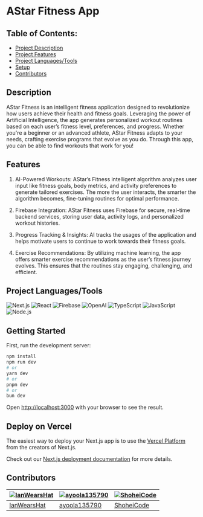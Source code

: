 # AStar Fitness App
## Table of Contents:
- [Project Description](#description)
- [Project Features](#features)
- [Project Languages/Tools](#project-languagestools)
- [Setup](#getting-started)
- [Contributors](#contributors)

## Description
AStar Fitness is an intelligent fitness application designed to revolutionize how users achieve their health and fitness goals. Leveraging the power of Artificial Intelligence, the app generates personalized workout routines based on each user’s fitness level, preferences, and progress. Whether you're a beginner or an advanced athlete, AStar Fitness adapts to your needs, crafting exercise programs that evolve as you do. Through this app, you can be able to find workouts that work for you!

## Features
1. AI-Powered Workouts: AStar’s Fitness intelligent algorithm analyzes user input like fitness goals, body metrics, and activity preferences to generate tailored exercises. The more the user interacts, the smarter the algorithm becomes, fine-tuning routines for optimal performance.

2. Firebase Integration: AStar Fitness uses Firebase for secure, real-time backend services, storing user data, activity logs, and personalized workout histories. 

3. Progress Tracking & Insights: AI tracks the usages of the application and helps motivate users to continue to work towards their fitness goals.

4. Exercise Recommendations: By utilizing machine learning, the app offers smarter exercise recommendations as the user’s fitness journey evolves. This ensures that the routines stay engaging, challenging, and efficient.

## Project Languages/Tools
![Next.js](https://img.shields.io/badge/Next.js-000000?style=for-the-badge&logo=next.js&logoColor=white)
![React](https://img.shields.io/badge/React-20232A?style=for-the-badge&logo=react&logoColor=61DAFB)
![Firebase](https://img.shields.io/badge/Firebase-FFCA28?style=for-the-badge&logo=firebase&logoColor=black)
![OpenAI](https://img.shields.io/badge/OpenAI-412991?style=for-the-badge&logo=openai&logoColor=white)
![TypeScript](https://img.shields.io/badge/TypeScript-007ACC?style=for-the-badge&logo=typescript&logoColor=white)
![JavaScript](https://img.shields.io/badge/JavaScript-F7DF1E?style=for-the-badge&logo=javascript&logoColor=black)
![Node.js](https://img.shields.io/badge/Node.js-43853D?style=for-the-badge&logo=node.js&logoColor=white)

## Getting Started

First, run the development server:

```bash
npm install
npm run dev
# or
yarn dev
# or
pnpm dev
# or
bun dev
```

Open [http://localhost:3000](http://localhost:3000) with your browser to see the result.

## Deploy on Vercel

The easiest way to deploy your Next.js app is to use the [Vercel Platform](https://vercel.com/new?utm_medium=default-template&filter=next.js&utm_source=create-next-app&utm_campaign=create-next-app-readme) from the creators of Next.js.

Check out our [Next.js deployment documentation](https://nextjs.org/docs/deployment) for more details.

## Contributors
[![IanWearsHat](https://github.com/user-attachments/assets/644b3997-385c-4274-8b45-799c8d213e18)](https://github.com/iharsh234)  | [![ayoola135790](https://github.com/user-attachments/assets/f0efd49a-2ca1-4905-a2bc-e7b82d805419)](https://www.quandl.com/) | [![ShoheiCode](https://github.com/user-attachments/assets/9201f055-0e10-4723-93c7-9818a769f111)](https://portfoliowebsite-36391.web.app/)
---|---|---
[IanWearsHat](https://github.com/IanWearsHat) | [ayoola135790](https://github.com/ayoola135790) | [ShoheiCode](https://github.com/Shoheicode)

<!-- ALL-CONTRIBUTORS-LIST:START - Do not remove or modify this section -->
<!-- prettier-ignore-start -->
<!-- markdownlint-disable -->

<!-- markdownlint-restore -->
<!-- prettier-ignore-end -->

<!-- ALL-CONTRIBUTORS-LIST:END -->


